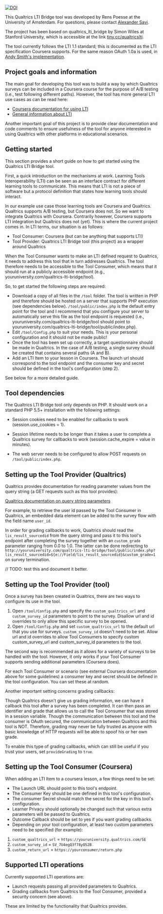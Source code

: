 [![DOI](https://zenodo.org/badge/21124/renspoesse/qualtrics_lti_bridge.svg)](https://zenodo.org/badge/latestdoi/21124/renspoesse/qualtrics_lti_bridge)

This Qualtrics LTI Bridge tool was developed by Rens Poesse at the University of Amsterdam.
For questions, please contact [Alexander Savi](http://www.alexandersavi.nl).

The project has been based on qualtrics_lti_bridge by Simon Wiles at Stanford University,
which is accessible at the link [tiny.cc/qualtricslti](http://tiny.cc/qualtricslti).

The tool currently follows the LTI 1.1 standard; this is documented as the LTI specification Coursera supports.
For the same reason OAuth 1.0a is used, in [Andy Smith's implementation](http://oauth.googlecode.com/svn/code/php/).

## Project goals and information

The main goal for developing this tool was to build a way by which Qualtrics surveys can be included
in a Coursera course for the purpose of A/B testing (i.e., test following different paths). However, the tool has
more general LTI use cases as can be read here:

* [Coursera documentation for using LTI](https://tech.coursera.org/app-platform/lti)
* [General information about LTI](https://www.imsglobal.org/activity/learning-tools-interoperability)

Another important goal of this project is to provide clear documentation and code comments to ensure
usefulness of the tool for anyone interested in using Qualtrics with other platforms in educational scenarios.

## Getting started

This section provides a short guide on how to get started using the Qualtrics LTI Bridge tool.

First, a quick introduction on the mechanisms at work. Learning Tools Interoperability (LTI) can be seen as an
interface contract for different learning tools to communicate. This means that LTI is not a piece of software but
a protocol definition that states how learning tools should interact.

In our example use case those learning tools are Coursera and Qualtrics. Qualtrics supports A/B testing, but Coursera
does not. So we want to integrate Qualtrics with Coursera. Contrarily however, Coursera supports LTI integration but
Qualtrics does not (yet). This is where the current project comes in. In LTI terms, our situation is as follows:

* Tool Consumer: Coursera (but can be anything that supports LTI)
* Tool Provider: Qualtrics LTI Bridge tool (this project) as a wrapper around Qualtrics

When the Tool Consumer wants to make an LTI defined request to Qualtrics, it needs to address this tool that in turn
addresses Qualtrics. The tool therefore needs to be accessible to the Tool Consumer, which means that it should run at
a publicly accessible endpoint (e.g., youruniversity.com/qualtrics-lti-bridge/tool).

So, to get started the following steps are required:

* Download a copy of all files in the `/tool` folder. The tool is written in PHP and therefore should be hosted on
a server that supports PHP execution (see dependencies below). `/tool/public/index.php` is the default entry point
for the tool and I recommend that you configure your server to automatically serve this file as the tool endpoint is
requested (i.e., youruniversity.com/qualtrics-lti-bridge/tool should point to youruniversity.com/qualtrics-lti-bridge/tool/public/index.php).
* Edit `/tool/Config.php` to suit your needs. This is your personal configuration and it should not be made public!
* Once the tool has been set up correctly, a target questionnaire should be made in Qualtrics. In the case of A/B testing,
a single survey should be created that contains several paths (A and B).
* Add an LTI Item to your lesson in Coursera. The launch url should correspond to the tool endpoint and the consumer
key and secret should be defined in the tool's configuration (step 2).

See below for a more detailed guide.

## Tool dependencies

The Qualtrics LTI Bridge tool only depends on PHP. It should work on a standard PHP 5.5+ installation with the following settings:

* Session cookies need to be enabled for callbacks to work (session.use_cookies = 1).
* Session lifetime needs to be longer than it takes a user to complete a Qualtrics survey for callbacks to work (session.cache_expire = value in minutes).

* The web server needs to be configured to allow POST requests on `/tool/public/index.php`.

## Setting up the Tool Provider (Qualtrics)

Qualtrics provides documentation for reading parameter values from the query string (a GET requests such as this tool provides):

[Qualtrics documentation on query string parameters](http://www.qualtrics.com/university/researchsuite/developer-tools/api-integration/passing-information-through-query-strings/)

For example, to retrieve the user id passed by the Tool Consumer in Qualtrics, an embedded data element can be added
to the survey flow with the field name `user_id`.

In order for grading callbacks to work, Qualtrics should read the `lis_result_sourcedid` from the query string and
pass it to this tool's endpoint after completing the survey together with an `custom_grade` parameter ranging from 0.0 to 1.0.
The latter can be done redirecting to `http://youruniversity.com/qualtrics-lti-bridge/tool/public/index.php?lis_result_sourcedid=${e://Field/lis_result_sourcedid}&custom_grade=1` on survey termination.

// TODO: test this and document it better.

## Setting up the Tool Provider (tool)

Once a survey has been created in Qualtrics, there are two ways to configure its use in the tool.

1. Open `/tool/Config.php` and specify the `custom_qualtrics_url` and `custom_survey_id` parameters to point to the survey.
Disallow url and id overrides to only allow this specific survey to be opened.
2. Open `/tool/Config.php` and set `custom_qualtrics_url` to the default url that you use for surveys.
`custom_survey_id` doesn't need to be set. Allow url and id overrides to allow Tool Consumers to specify custom custom_survey_url
and custom_survey_id parameters to the tool.

The second way is recommended as it allows for a variety of surveys to be handled with the tool. However,
it only works if your Tool Consumer supports sending additional parameters (Coursera does).

For each Tool Consumer or scenario (see external Coursera documentation above for some guidelines) a consumer key and secret
should be defined in the tool configuration. You can set these at random.

Another important setting concerns grading callbacks:

Though Qualtrics doesn't give us grading information, we can have it callback this tool after a survey
has been completed. It can then pass an identifier and grade that allows us to call the Tool Consumer
that was stored in a session variable. Though the communication between this tool and the consumer is OAuth
secured, the communication between Qualtrics and this tool is NOT. Therefore, grading may never be fully
trusted as anyone with basic knowledge of HTTP requests will be able to spoof his or her own grade.

To enable this type of grading callbacks, which can still be useful if you trust your users, set `provideGrading` to `true`.

## Setting up the Tool Consumer (Coursera)

When adding an LTI Item to a coursera lesson, a few things need to be set:

* The Launch URL should point to this tool's endpoint.
* The Consumer Key should be one defined in this tool's configuration.
* The consumer Secret should match the secret for the key in this tool's configuration.
* Learner Privacy should optionally be changed such that various extra parameters will be passed to Qualtrics.
* Outcome Callback should be set to yes if you want grading callbacks.
* Depending on your tool configuration, at least two custom parameters need to be specified (for example):

1. `custom_qualtrics_url` = `https://youruniversity.qualtrics.com/SE`
2. `custom_survey_id` = `SV_7U4egQ3f78yO52B`
3. `custom_return_url` = `https://yourconsumer/return.php`

## Supported LTI operations

Currently supported LTI operations are:

* Launch requests passing all provided parameters to Qualtrics.
* Grading callbacks from Qualtrics to the Tool Consumer, provided a security concern (see above).

These are limited by the functionality that Qualtrics provides.
